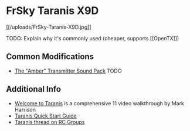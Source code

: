 # FrSky Taranis X9D

[[/uploads/FrSky-Taranis-X9D.jpg]]

TODO: Explain why it's commonly used (cheaper, supports [[OpenTX]])

## Common Modifications

* [The "Amber" Transmitter Sound Pack](http://www.rcgroups.com/forums/showthread.php?t=2151914)
TODO

## Additional Info

* [Welcome to Taranis](https://www.youtube.com/playlist?list=PLMHmTVklKwOJxLKf43yQFWt0qlU0q3vJR) is a comprehensive 11 video walkthrough by Mark Harrison
* [Taranis Quick Start Guide](/uploads/Taranis_Quick_Start_Guide.pdf)
* [Taranis thread on RC Groups](http://www.rcgroups.com/forums/showthread.php?t=1866206)